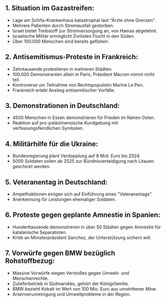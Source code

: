 ## 1. Situation im Gazastreifen:
- Lage am Schifa-Krankenhaus katastrophal laut "Ärzte ohne Grenzen".
- Mehrere Patienten durch Stromausfall gestorben.
- Israel bietet Treibstoff zur Stromversorgung an, von Hamas abgelehnt.
- Israelische Militär ermöglicht Zivilisten Flucht in den Süden.
- Über 100.000 Menschen sind bereits geflohen.

## 2. Antisemitismus-Proteste in Frankreich:
- Zehntausende protestieren in mehreren Städten.
- 100.000 Demonstranten allein in Paris, Präsident Macron nimmt nicht teil.
- Kontroverse um Teilnahme von Rechtspopulistin Marine Le Pen.
- Frankreich erlebt Anstieg antisemitischer Vorfälle.

## 3. Demonstrationen in Deutschland:
- 4500 Menschen in Essen demonstrieren für Frieden im Nahen Osten.
- Reaktion auf pro-palästinensische Kundgebung mit verfassungsfeindlichen Symbolen.

## 4. Militärhilfe für die Ukraine:
- Bundesregierung plant Verdopplung auf 8 Mrd. Euro bis 2024.
- 5000 Soldaten sollen ab 2025 zur Bündnisverteidigung nach Litauen geschickt werden.

## 5. Veteranentag in Deutschland:
- Ampelfraktionen einigen sich auf Einführung eines "Veteranentags".
- Anerkennung für Leistungen ehemaliger Soldaten.

## 6. Proteste gegen geplante Amnestie in Spanien:
- Hunderttausende demonstrieren in über 50 Städten gegen Amnestie für katalanische Separatisten.
- Kritik an Ministerpräsident Sanchez, der Unterstützung sichern will.

## 7. Vorwürfe gegen BMW bezüglich Rohstoffbezug:
- Massive Vorwürfe wegen Verstoßes gegen Umwelt- und Menschenrechte.
- Zulieferbetrieb in Südmarokko, gehört der Königsfamilie.
- BMW bezieht Kobalt im Wert von 100 Mio. Euro aus umstrittener Mine.
- Arsenverunreinigung und Umweltprobleme in der Region.
